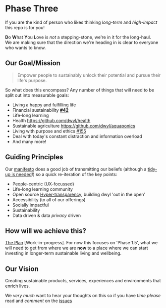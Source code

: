 # Phase Three



If you are the kind of person 
who likes thinking _long-term_ and _high-impact_
this repo is for you!

**D**o **W**hat **Y**ou **L**ove is _not_ a stepping-stone, 
we're in it for the long-haul. <br />
We are making sure that the direction 
we're heading in is clear to everyone who wants to know.

## Our Goal/Mission

> Empower people to 
> sustainably unlock their potential 
> and pursue their life's purpose.

So what does this encompass? 
Any number of things 
that will need to be split out 
into measurable goals:

+ Living a happy and fulfilling life
+ Financial sustainability 
  [**#42**](https://github.com/dwyl/phase-two/issues/42)
+ Life-long learning
+ Health https://github.com/dwyl/health
+ Sustainable agriculture https://github.com/dwyl/aquaponics
+ Living with purpose and ethics 
  [#155](https://github.com/dwyl/hq/issues/155)
+ Deal with today's constant distraction and information overload
+ And many more!

## Guiding Principles

Our 
[manifesto](https://github.com/dwyl/start-here/blob/master/manifesto.md) 
does a good job of transmitting our beliefs (although a 
[tidy-up is needed](https://github.com/dwyl/start-here/issues/80)!) 
so a quick re-iteration of the key points:

+ People-centric (UX-focussed)
+ Life-long learning community
+ Open source
  [Hyper-transparency](https://github.com/dwyl/hq/issues/140), 
  building dwyl 'out in the open'
+ Accessibility (to all of our offerings)
+ Socially impactful
+ Sustainability
+ Data driven & data *privacy* driven

## How will we achieve this?

[The Plan](/plan.md) [Work-in-progress]. 
For now this focuses on 'Phase 1.5', 
what we will need to 
get from where we are **now** 
to a place where we can 
start investing in 
longer-term sustainable living and wellbeing.

## Our Vision

Creating sustainable 
products, services, experiences 
and environments 
that enrich lives.


We _very much_ want to hear your thoughts on this 
so if you have _time_
_please_ read and _comment_ on the 
[issues](https://github.com/dwyl/phase-three/issues)

